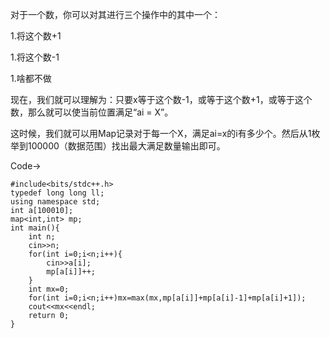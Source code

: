 对于一个数，你可以对其进行三个操作中的其中一个：

1.将这个数+1

1.将这个数-1

1.啥都不做

现在，我们就可以理解为：只要x等于这个数-1，或等于这个数+1，或等于这个数，那么就可以使当前位置满足“ai = X”。

这时候，我们就可以用Map记录对于每一个X，满足ai=x的i有多少个。然后从1枚举到100000（数据范围）找出最大满足数量输出即可。

Code->

```
#include<bits/stdc++.h> 
typedef long long ll;
using namespace std;
int a[100010];
map<int,int> mp;
int main(){
	int n;
	cin>>n;
	for(int i=0;i<n;i++){
		cin>>a[i];
		mp[a[i]]++;
	}
	int mx=0;
	for(int i=0;i<n;i++)mx=max(mx,mp[a[i]]+mp[a[i]-1]+mp[a[i]+1]);
	cout<<mx<<endl;
	return 0;
}
```
